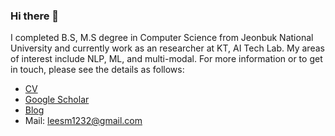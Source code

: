 ### Hi there 👋

I completed B.S, M.S degree in Computer Science from Jeonbuk National University and currently work as an researcher at KT, AI Tech Lab. My areas of interest include NLP, ML, and multi-modal. For more information or to get in touch, please see the details as follows:

- [CV](https://drive.google.com/file/d/1r7RlTDUJ5jbUa6mig0fup-qakH5ZsbD1/view?usp=drive_link)
- [Google Scholar](https://scholar.google.com/citations?hl=ko&user=ibQa9jUAAAAJ)
- [Blog](https://zizun.github.io)
- Mail: leesm1232@gmail.com


<!--
**ZIZUN/ZIZUN** is a ✨ _special_ ✨ repository because its `README.md` (this file) appears on your GitHub profile.

Here are some ideas to get you started:

- 🔭 I’m currently working on ...
- 🌱 I’m currently learning ...
- 👯 I’m looking to collaborate on ...
- 🤔 I’m looking for help with ...
- 💬 Ask me about ...
- 📫 How to reach me: ...
- 😄 Pronouns: ...
- ⚡ Fun fact: ...
-->
